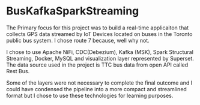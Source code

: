 # BusKafkaSparkStreaming

The Primary focus for this project was to build a real-time applicaiton that collects GPS data streamed by IoT Devices located on buses in the Toronto public bus system.  I chose route 7 because, well why not.

I chose to use Apache NiFi, CDC(Debezium), Kafka (MSK), Spark Structural Streaming, Docker, MySQL and visualization layer represented by Superset. The data source used in the project is TTC bus data from open API called Rest Bus. 

Some of the layers were not necessary to complete the final outcome and I could have condensed the pipeline into a more compact and streamlined format but I chose to use these technologies for learning purposes.



